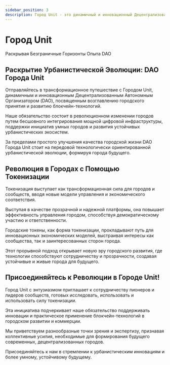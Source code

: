 ```yaml
---
sidebar_position: 3
description: Город Unit - это динамичный и инновационный Децентрализованный Автономный Организатор (DAO), посвященный возглавлению городского принятия и развитию блокчейн-технологий.
---
```


# Город Unit

Раскрывая Безграничные Горизонты Опыта DAO

## Раскрытие Урбанистической Эволюции: DAO Города Unit

Отправляйтесь в трансформационное путешествие с Городом Unit, динамичным и инновационным Децентрализованным Автономным Организатором (DAO), посвященным возглавлению городского принятия и развитию блокчейн-технологий.

Наше обязательство состоит в революционном изменении городов путем бесшовного интегрирования мощной цифровой инфраструктуры, поддержки инициатив умных городов и развития устойчивых урбанистических экосистем.

За пределами простого улучшения качества городской жизни DAO Города Unit стоит на передовой технологически ориентированной урбанистической эволюции, формируя города будущего.

## Революция в Городах с Помощью Токенизации

Токенизация выступает как трансформационная сила для городов и сообществ, вводя новые модели управления и экономического соответствия.

Выступая в качестве прозрачной и надежной платформы, она повышает эффективность управления городом, способствуя демократическому участию и ответственности.

Городские токены, как форма токенизации, прокладывают путь для инновационных экономических моделей, выстраивая интересы как сообщества, так и заинтересованных сторон города.

Этот прорывной подход открывает новую эру городского развития, где технологии способствуют сотрудничеству и прозрачности, создавая устойчивые и живые города для будущего.

## Присоединяйтесь к Революции в Городе Unit!

Город Unit с энтузиазмом приглашает к сотрудничеству пионеров и лидеров сообществ, готовых исследовать, использовать и использовать силу токенизации.

Эта инициатива подчеркивает наше обязательство поддерживать инновации и практическое применение блокчейн-технологий в городском развитии и коммерции.

Мы приветствуем разнообразные точки зрения и экспертизу, признавая коллективные усилия, необходимые для формирования будущего современных, децентрализованных городов.

Присоединяйтесь к нам в стремлении к урбанистическим инновациям и более умному, устойчивому будущему.
